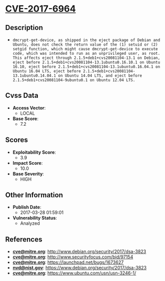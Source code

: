 
# [CVE-2017-6964](http://www.debian.org/security/2017/dsa-3823)

## Description

- `dmcrypt-get-device, as shipped in the eject package of Debian and Ubuntu, does not check the return value of the (1) setuid or (2) setgid function, which might cause dmcrypt-get-device to execute code, which was intended to run as an unprivileged user, as root. This affects eject through 2.1.5+deb1+cvs20081104-13.1 on Debian, eject before 2.1.5+deb1+cvs20081104-13.1ubuntu0.16.10.1 on Ubuntu 16.10, eject before 2.1.5+deb1+cvs20081104-13.1ubuntu0.16.04.1 on Ubuntu 16.04 LTS, eject before 2.1.5+deb1+cvs20081104-13.1ubuntu0.14.04.1 on Ubuntu 14.04 LTS, and eject before 2.1.5+deb1+cvs20081104-9ubuntu0.1 on Ubuntu 12.04 LTS.`

## Cvss Data

- **Access Vector**:
  - LOCAL
- **Base Score**:
  - 7.2

## Scores

- **Exploitability Score**:
  - 3.9
- **Impact Score**:
  - 10.0
- **Base Severity**:
  - HIGH

## Other Information

- **Publish Date**:
  - 2017-03-28 01:59:01
- **Vulnerability Status**:
  - Analyzed

## References

- **cve@mitre.org**: http://www.debian.org/security/2017/dsa-3823
- **cve@mitre.org**: http://www.securityfocus.com/bid/97154
- **cve@mitre.org**: https://launchpad.net/bugs/1673627
- **nvd@nist.gov**: https://www.debian.org/security/2017/dsa-3823
- **cve@mitre.org**: https://www.ubuntu.com/usn/usn-3246-1/
